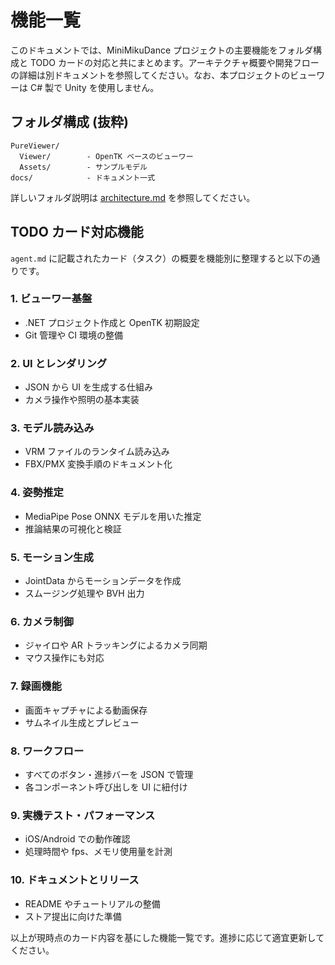 # 機能一覧

このドキュメントでは、MiniMikuDance プロジェクトの主要機能をフォルダ構成と TODO カードの対応と共にまとめます。アーキテクチャ概要や開発フローの詳細は別ドキュメントを参照してください。なお、本プロジェクトのビューワーは C# 製で Unity を使用しません。

## フォルダ構成 (抜粋)

```
PureViewer/
  Viewer/        - OpenTK ベースのビューワー
  Assets/        - サンプルモデル
docs/            - ドキュメント一式
```

詳しいフォルダ説明は [architecture.md](architecture.md) を参照してください。

## TODO カード対応機能

`agent.md` に記載されたカード（タスク）の概要を機能別に整理すると以下の通りです。

### 1. ビューワー基盤
- .NET プロジェクト作成と OpenTK 初期設定
- Git 管理や CI 環境の整備

### 2. UI とレンダリング
- JSON から UI を生成する仕組み
- カメラ操作や照明の基本実装

### 3. モデル読み込み
- VRM ファイルのランタイム読み込み
- FBX/PMX 変換手順のドキュメント化

### 4. 姿勢推定
- MediaPipe Pose ONNX モデルを用いた推定
- 推論結果の可視化と検証

### 5. モーション生成
- JointData からモーションデータを作成
- スムージング処理や BVH 出力

### 6. カメラ制御
- ジャイロや AR トラッキングによるカメラ同期
- マウス操作にも対応

### 7. 録画機能
- 画面キャプチャによる動画保存
- サムネイル生成とプレビュー

### 8. ワークフロー
- すべてのボタン・進捗バーを JSON で管理
- 各コンポーネント呼び出しを UI に紐付け

### 9. 実機テスト・パフォーマンス
- iOS/Android での動作確認
- 処理時間や fps、メモリ使用量を計測

### 10. ドキュメントとリリース
- README やチュートリアルの整備
- ストア提出に向けた準備

以上が現時点のカード内容を基にした機能一覧です。進捗に応じて適宜更新してください。
